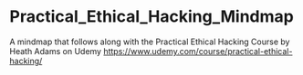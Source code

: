 # Practical_Ethical_Hacking_Mindmap
A mindmap that follows along with the Practical Ethical Hacking Course by Heath Adams on Udemy https://www.udemy.com/course/practical-ethical-hacking/
